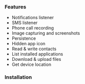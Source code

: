 ### Features
- Notifications listener
- SMS listener
- Phone call recording
- Image capturing and screenshots
- Persistence
- Hidden app icon
- Read & write contacts
- List installed applications
- Download & upload files
- Get device location

### Installation
